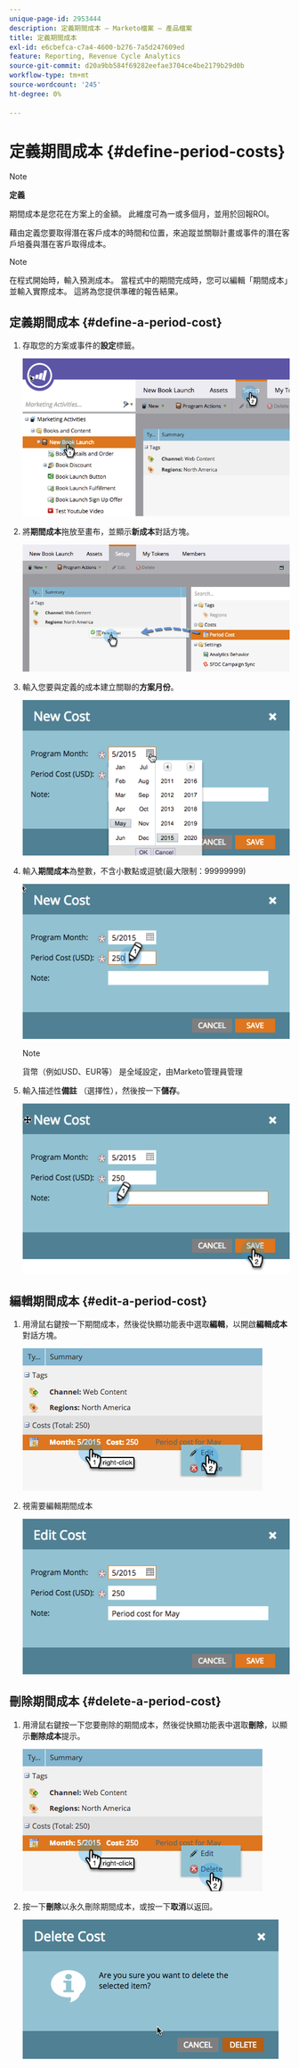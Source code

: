 ```yaml
---
unique-page-id: 2953444
description: 定義期間成本 — Marketo檔案 — 產品檔案
title: 定義期間成本
exl-id: e6cbefca-c7a4-4600-b276-7a5d247609ed
feature: Reporting, Revenue Cycle Analytics
source-git-commit: d20a9bb584f69282eefae3704ce4be2179b29d0b
workflow-type: tm+mt
source-wordcount: '245'
ht-degree: 0%

---
```


# 定義期間成本 {#define-period-costs}

>[!NOTE]
>
>**定義**
>
>期間成本是您花在方案上的金額。 此維度可為一或多個月，並用於回報ROI。

藉由定義您要取得潛在客戶成本的時間和位置，來追蹤並關聯計畫或事件的潛在客戶培養與潛在客戶取得成本。

>[!NOTE]
>
>在程式開始時，輸入預測成本。 當程式中的期間完成時，您可以編輯「期間成本」並輸入實際成本。 這將為您提供準確的報告結果。

## 定義期間成本 {#define-a-period-cost}

1. 存取您的方案或事件的&#x200B;**設定**&#x200B;標籤。

   ![](assets/image2015-4-24-11-3a13-3a27.png)

1. 將&#x200B;**期間成本**&#x200B;拖放至畫布，並顯示&#x200B;**新成本**&#x200B;對話方塊。

   ![](assets/image2015-4-24-16-3a31-3a15.png)

1. 輸入您要與定義的成本建立關聯的&#x200B;**方案月份**。

   ![](assets/image2015-4-24-16-3a11-3a30.png)

1. 輸入&#x200B;**期間成本**&#x200B;為整數，不含小數點或逗號(最大限制：99999999)

   ![](assets/image2015-4-24-16-3a10-3a24.png)

   >[!NOTE]
   >
   >貨幣（例如USD、EUR等） 是全域設定，由Marketo管理員管理

1. 輸入描述性&#x200B;**備註** （選擇性），然後按一下&#x200B;**儲存**。

   ![](assets/image2015-4-24-16-3a21-3a16.png)

## 編輯期間成本 {#edit-a-period-cost}

1. 用滑鼠右鍵按一下期間成本，然後從快顯功能表中選取&#x200B;**編輯**，以開啟&#x200B;**編輯成本**&#x200B;對話方塊。

   ![](assets/image2015-4-24-16-3a26-3a29.png)

1. 視需要編輯期間成本

   ![](assets/image2015-4-24-16-3a27-3a38.png)

## 刪除期間成本 {#delete-a-period-cost}

1. 用滑鼠右鍵按一下您要刪除的期間成本，然後從快顯功能表中選取&#x200B;**刪除**，以顯示&#x200B;**刪除成本**&#x200B;提示。

   ![](assets/image2015-4-24-16-3a33-3a32.png)

1. 按一下&#x200B;**刪除**&#x200B;以永久刪除期間成本，或按一下&#x200B;**取消**&#x200B;以返回。

   ![](assets/image2015-4-24-16-3a34-3a38.png)
